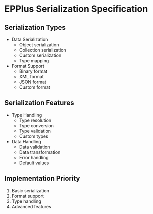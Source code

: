 # EPPlus Serialization Specification

## Serialization Types
- Data Serialization
  - Object serialization
  - Collection serialization
  - Custom serialization
  - Type mapping
- Format Support
  - Binary format
  - XML format
  - JSON format
  - Custom format

## Serialization Features
- Type Handling
  - Type resolution
  - Type conversion
  - Type validation
  - Custom types
- Data Handling
  - Data validation
  - Data transformation
  - Error handling
  - Default values

## Implementation Priority
1. Basic serialization
2. Format support
3. Type handling
4. Advanced features